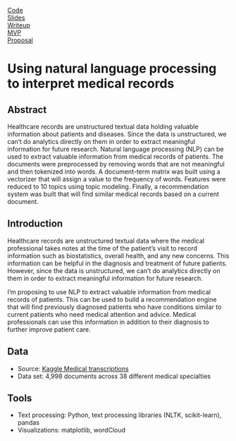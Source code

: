 [Code](https://github.com/lee-jin81/metis_project_5_nlp/tree/main/Code_nlp) <br>
[Slides](https://github.com/lee-jin81/metis_project_5_nlp/blob/main/slides_nlp_medical_records.pdf) <br>
[Writeup](https://github.com/lee-jin81/metis_project_5_nlp/blob/main/writeup_nlp.pdf) <br>
[MVP](https://github.com/lee-jin81/metis_project_5_nlp/blob/main/nlp_mvp.md) <br>
[Proposal](https://github.com/lee-jin81/metis_project_5_nlp/blob/main/nlp_proposal.pdf) <br>

# Using natural language processing to interpret medical records

## Abstract
Healthcare records are unstructured textual data holding valuable information about patients and diseases. Since the data is unstructured, we can’t do analytics directly on them in order to extract meaningful information for future research. Natural language processing (NLP) can be used to extract valuable information from medical records of patients. The documents were preprocessed by removing words that are not meaningful and then tokenized into words. A document-term matrix was built using a vectorizer that will assign a value to the frequency of words. Features were reduced to 10 topics using topic modeling. Finally, a recommendation system was built that will find similar medical records based on a current document.

## Introduction
Healthcare records are unstructured textual data where the medical professional takes notes at the time of the patient’s visit to record information such as biostatistics, overall health, and any new concerns. This information can be helpful in the diagnosis and treatment of future patients.  However, since the data is unstructured, we can’t do analytics directly on them in order to extract meaningful information for future research. 

I’m proposing to use NLP to extract valuable information from medical records of patients. This can be used to build a recommendation engine that will find previously diagnosed patients who have conditions similar to current patients who need medical attention and advice.  Medical professionals can use this information in addition to their diagnosis to further improve patient care. 

## Data
* Source: [Kaggle Medical transcriptions](https://www.kaggle.com/datasets/tboyle10/medicaltranscriptions)
* Data set: 4,998 documents across 38 different medical specialties

## Tools
* Text processing: Python, text processing libraries (NLTK, scikit-learn), pandas
* Visualizations: matplotlib, wordCloud

